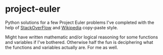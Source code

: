 # project-euler

Python solutions for a few Project Euler problems I've completed with the help of [StackOverFlow](https://stackoverflow.com/) and [Wikipedia](https://en.wikipedia.org/wiki/Main_Page) copy-paste style.

Might have written mathematic and/or logical reasoning for some functions and variables if I've bothered. Otherwise half the fun is deciphering what the functions and variables actually are. For me as well.
